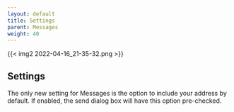 ```yaml
---
layout: default
title: Settings
parent: Messages
weight: 40
---
```


{{< img2 2022-04-16_21-35-32.png >}}

## Settings

The only new setting for Messages is the option
to include your address by default.
If enabled, the send dialog box will have
this option pre-checked.

